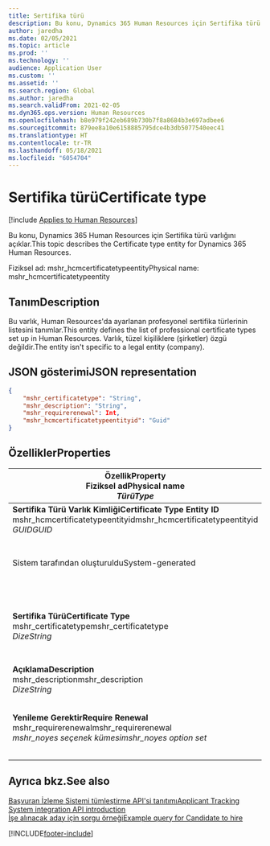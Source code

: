 ```yaml
---
title: Sertifika türü
description: Bu konu, Dynamics 365 Human Resources için Sertifika türü varlığını açıklar.
author: jaredha
ms.date: 02/05/2021
ms.topic: article
ms.prod: ''
ms.technology: ''
audience: Application User
ms.custom: ''
ms.assetid: ''
ms.search.region: Global
ms.author: jaredha
ms.search.validFrom: 2021-02-05
ms.dyn365.ops.version: Human Resources
ms.openlocfilehash: b8e979f242eb689b730b7f8a8684b3e697adbee6
ms.sourcegitcommit: 879ee8a10e6158885795dce4b3db5077540eec41
ms.translationtype: HT
ms.contentlocale: tr-TR
ms.lasthandoff: 05/18/2021
ms.locfileid: "6054704"
---
```

# <a name="certificate-type"></a><span data-ttu-id="ad37d-103">Sertifika türü</span><span class="sxs-lookup"><span data-stu-id="ad37d-103">Certificate type</span></span>

[!include [Applies to Human Resources](../includes/applies-to-hr.md)]

<span data-ttu-id="ad37d-104">Bu konu, Dynamics 365 Human Resources için Sertifika türü varlığını açıklar.</span><span class="sxs-lookup"><span data-stu-id="ad37d-104">This topic describes the Certificate type entity for Dynamics 365 Human Resources.</span></span>

<span data-ttu-id="ad37d-105">Fiziksel ad: mshr_hcmcertificatetypeentity</span><span class="sxs-lookup"><span data-stu-id="ad37d-105">Physical name: mshr_hcmcertificatetypeentity</span></span>

## <a name="description"></a><span data-ttu-id="ad37d-106">Tanım</span><span class="sxs-lookup"><span data-stu-id="ad37d-106">Description</span></span>

<span data-ttu-id="ad37d-107">Bu varlık, Human Resources'da ayarlanan profesyonel sertifika türlerinin listesini tanımlar.</span><span class="sxs-lookup"><span data-stu-id="ad37d-107">This entity defines the list of professional certificate types set up in Human Resources.</span></span> <span data-ttu-id="ad37d-108">Varlık, tüzel kişiliklere (şirketler) özgü değildir.</span><span class="sxs-lookup"><span data-stu-id="ad37d-108">The entity isn't specific to a legal entity (company).</span></span>

## <a name="json-representation"></a><span data-ttu-id="ad37d-109">JSON gösterimi</span><span class="sxs-lookup"><span data-stu-id="ad37d-109">JSON representation</span></span>

```json
{
    "mshr_certificatetype": "String",
    "mshr_description": "String",
    "mshr_requirerenewal": Int,
    "mshr_hcmcertificatetypeentityid": "Guid"
}
```

## <a name="properties"></a><span data-ttu-id="ad37d-110">Özellikler</span><span class="sxs-lookup"><span data-stu-id="ad37d-110">Properties</span></span>

| <span data-ttu-id="ad37d-111">Özellik</span><span class="sxs-lookup"><span data-stu-id="ad37d-111">Property</span></span><br><span data-ttu-id="ad37d-112">**Fiziksel ad**</span><span class="sxs-lookup"><span data-stu-id="ad37d-112">**Physical name**</span></span><br><span data-ttu-id="ad37d-113">**_Türü_**</span><span class="sxs-lookup"><span data-stu-id="ad37d-113">**_Type_**</span></span> | <span data-ttu-id="ad37d-114">Kullan</span><span class="sxs-lookup"><span data-stu-id="ad37d-114">Use</span></span> | <span data-ttu-id="ad37d-115">Tanım</span><span class="sxs-lookup"><span data-stu-id="ad37d-115">Description</span></span> |
| --- | --- | --- |
| <span data-ttu-id="ad37d-116">**Sertifika Türü Varlık Kimliği**</span><span class="sxs-lookup"><span data-stu-id="ad37d-116">**Certificate Type Entity ID**</span></span><br><span data-ttu-id="ad37d-117">mshr_hcmcertificatetypeentityid</span><span class="sxs-lookup"><span data-stu-id="ad37d-117">mshr_hcmcertificatetypeentityid</span></span><br><span data-ttu-id="ad37d-118">*GUID*</span><span class="sxs-lookup"><span data-stu-id="ad37d-118">*GUID*</span></span> | <span data-ttu-id="ad37d-119">Salt okunur</span><span class="sxs-lookup"><span data-stu-id="ad37d-119">Read-only</span></span><br><span data-ttu-id="ad37d-120">Gerekli</span><span class="sxs-lookup"><span data-stu-id="ad37d-120">Required</span></span> 
<span data-ttu-id="ad37d-121">Sistem tarafından oluşturuldu</span><span class="sxs-lookup"><span data-stu-id="ad37d-121">System-generated</span></span> | <span data-ttu-id="ad37d-122">Sertifika türü için benzersiz birincil tanımlayıcı.</span><span class="sxs-lookup"><span data-stu-id="ad37d-122">Unique primary identifier for the certificate type.</span></span> |
| <span data-ttu-id="ad37d-123">**Sertifika Türü**</span><span class="sxs-lookup"><span data-stu-id="ad37d-123">**Certificate Type**</span></span><br><span data-ttu-id="ad37d-124">mshr_certificatetype</span><span class="sxs-lookup"><span data-stu-id="ad37d-124">mshr_certificatetype</span></span><br><span data-ttu-id="ad37d-125">*Dize*</span><span class="sxs-lookup"><span data-stu-id="ad37d-125">*String*</span></span> | <span data-ttu-id="ad37d-126">Okuma/yazma</span><span class="sxs-lookup"><span data-stu-id="ad37d-126">Read/write</span></span><br><span data-ttu-id="ad37d-127">Gerekli</span><span class="sxs-lookup"><span data-stu-id="ad37d-127">Required</span></span> | <span data-ttu-id="ad37d-128">Sertifika türü için benzersiz kullanıcı tarafından okunabilir tanımlayıcı.</span><span class="sxs-lookup"><span data-stu-id="ad37d-128">Unique user-readable identifier for the certificate type.</span></span> |
| <span data-ttu-id="ad37d-129">**Açıklama**</span><span class="sxs-lookup"><span data-stu-id="ad37d-129">**Description**</span></span><br><span data-ttu-id="ad37d-130">mshr_description</span><span class="sxs-lookup"><span data-stu-id="ad37d-130">mshr_description</span></span><br><span data-ttu-id="ad37d-131">*Dize*</span><span class="sxs-lookup"><span data-stu-id="ad37d-131">*String*</span></span> | <span data-ttu-id="ad37d-132">Okuma/yazma</span><span class="sxs-lookup"><span data-stu-id="ad37d-132">Read/write</span></span><br><span data-ttu-id="ad37d-133">Gerekli</span><span class="sxs-lookup"><span data-stu-id="ad37d-133">Required</span></span> | <span data-ttu-id="ad37d-134">Sertifika türü açıklaması.</span><span class="sxs-lookup"><span data-stu-id="ad37d-134">Description of the certificate type.</span></span> |
| <span data-ttu-id="ad37d-135">**Yenileme Gerektir**</span><span class="sxs-lookup"><span data-stu-id="ad37d-135">**Require Renewal**</span></span><br><span data-ttu-id="ad37d-136">mshr_requirerenewal</span><span class="sxs-lookup"><span data-stu-id="ad37d-136">mshr_requirerenewal</span></span><br><span data-ttu-id="ad37d-137">*mshr_noyes seçenek kümesi*</span><span class="sxs-lookup"><span data-stu-id="ad37d-137">*mshr_noyes option set*</span></span> | <span data-ttu-id="ad37d-138">Okuma/yazma</span><span class="sxs-lookup"><span data-stu-id="ad37d-138">Read/write</span></span><br><span data-ttu-id="ad37d-139">İsteğe bağlı</span><span class="sxs-lookup"><span data-stu-id="ad37d-139">Optional</span></span> | <span data-ttu-id="ad37d-140">Sertifika için yenileme gerekip gerekmediğini gösterir.</span><span class="sxs-lookup"><span data-stu-id="ad37d-140">Indicates whether renewal is required for the certificate.</span></span> |

## <a name="see-also"></a><span data-ttu-id="ad37d-141">Ayrıca bkz.</span><span class="sxs-lookup"><span data-stu-id="ad37d-141">See also</span></span>

[<span data-ttu-id="ad37d-142">Başvuran İzleme Sistemi tümleştirme API'si tanıtımı</span><span class="sxs-lookup"><span data-stu-id="ad37d-142">Applicant Tracking System integration API introduction</span></span>](hr-admin-integration-ats-api-introduction.md)<br>
[<span data-ttu-id="ad37d-143">İşe alınacak aday için sorgu örneği</span><span class="sxs-lookup"><span data-stu-id="ad37d-143">Example query for Candidate to hire</span></span>](hr-admin-integration-ats-api-candidate-to-hire-example-query.md)



[!INCLUDE[footer-include](../includes/footer-banner.md)]